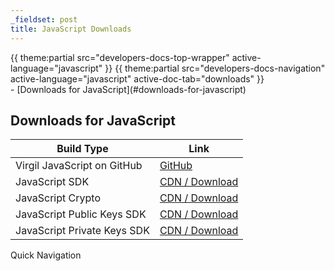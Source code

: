 ```yaml
---
_fieldset: post
title: JavaScript Downloads
---
```

<div class="content">
{{ theme:partial src="developers-docs-top-wrapper" active-language="javascript" }}
{{ theme:partial src="developers-docs-navigation" active-language="javascript" active-doc-tab="downloads" }}

<section class="docs-content-wrapper">
<div class="container">
<div class="row">
<div class="col-md-48 col-lg-34 docs-content" data-ui="affix-docs-trigger">

<div markdown="1">
- [Downloads for JavaScript](#downloads-for-javascript)
  
## Downloads for JavaScript

| Build Type                        | Link                                                                             |
| --------------------------------- |----------------------------------------------------------------------------------|
| Virgil JavaScript on GitHub | [GitHub](https://github.com/VirgilSecurity/virgil-browsers/) |
| JavaScript SDK | [CDN / Download](https://cdn.virgilsecurity.com/data/js/virgil-sdk-full/latest/virgil-sdk-full.min.js) |
| JavaScript Crypto | [CDN / Download](https://cdn.virgilsecurity.com/data/js/virgil-crypto/latest/virgil-crypto.min.js) |
| JavaScript Public Keys SDK | [CDN / Download](https://cdn.virgilsecurity.com/data/js/virgil-sdk-keys-public/latest/virgil-sdk-keys-public.min.js) |
| JavaScript Private Keys SDK | [CDN / Download](https://cdn.virgilsecurity.com/data/js/virgil-sdk-keys-private/latest/virgil-sdk-keys-private.min.js) |

</div>
</div>

<div class="col-md-12 col-md-offset-2 hidden-md hidden-xs hidden-sm">
<div class="docs-menu" data-ui="affix-docs">
<div class="title">Quick Navigation</div>

<div class="menu-items-wrapper" data-ui="menu-items-wrapper"></div>
</div>
</div>
</div>
</div>
</section>
</div>